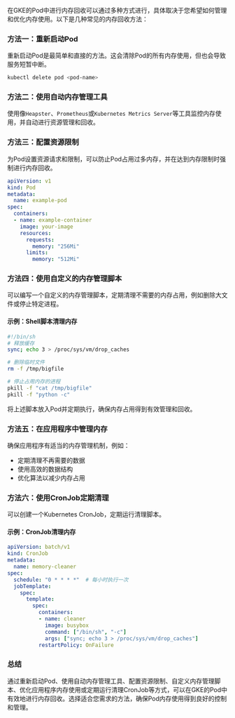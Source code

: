 在GKE的Pod中进行内存回收可以通过多种方式进行，具体取决于您希望如何管理和优化内存使用。以下是几种常见的内存回收方法：

### 方法一：重新启动Pod

重新启动Pod是最简单和直接的方法。这会清除Pod的所有内存使用，但也会导致服务短暂中断。

```sh
kubectl delete pod <pod-name>
```

### 方法二：使用自动内存管理工具

使用像`Heapster`、`Prometheus`或`Kubernetes Metrics Server`等工具监控内存使用，并自动进行资源管理和回收。

### 方法三：配置资源限制

为Pod设置资源请求和限制，可以防止Pod占用过多内存，并在达到内存限制时强制进行内存回收。

```yaml
apiVersion: v1
kind: Pod
metadata:
  name: example-pod
spec:
  containers:
  - name: example-container
    image: your-image
    resources:
      requests:
        memory: "256Mi"
      limits:
        memory: "512Mi"
```

### 方法四：使用自定义的内存管理脚本

可以编写一个自定义的内存管理脚本，定期清理不需要的内存占用，例如删除大文件或停止特定进程。

#### 示例：Shell脚本清理内存

```sh
#!/bin/sh
# 释放缓存
sync; echo 3 > /proc/sys/vm/drop_caches

# 删除临时文件
rm -f /tmp/bigfile

# 停止占用内存的进程
pkill -f "cat /tmp/bigfile"
pkill -f "python -c"
```

将上述脚本放入Pod并定期执行，确保内存占用得到有效管理和回收。

### 方法五：在应用程序中管理内存

确保应用程序有适当的内存管理机制，例如：
- 定期清理不再需要的数据
- 使用高效的数据结构
- 优化算法以减少内存占用

### 方法六：使用CronJob定期清理

可以创建一个Kubernetes CronJob，定期运行清理脚本。

#### 示例：CronJob清理内存

```yaml
apiVersion: batch/v1
kind: CronJob
metadata:
  name: memory-cleaner
spec:
  schedule: "0 * * * *"  # 每小时执行一次
  jobTemplate:
    spec:
      template:
        spec:
          containers:
          - name: cleaner
            image: busybox
            command: ["/bin/sh", "-c"]
            args: ["sync; echo 3 > /proc/sys/vm/drop_caches"]
          restartPolicy: OnFailure
```

### 总结

通过重新启动Pod、使用自动内存管理工具、配置资源限制、自定义内存管理脚本、优化应用程序内存使用或定期运行清理CronJob等方式，可以在GKE的Pod中有效地进行内存回收。选择适合您需求的方法，确保Pod内存使用得到良好的控制和管理。

